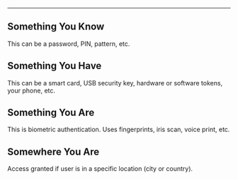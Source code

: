 
---

## Something You Know

This can be a password, PIN, pattern, etc. 

## Something You Have

This can be a smart card, USB security key, hardware or software tokens, your phone, etc.

## Something You Are

This is biometric authentication. Uses fingerprints, iris scan, voice print, etc.

## Somewhere You Are

Access granted if user is in a specific location (city or country).


